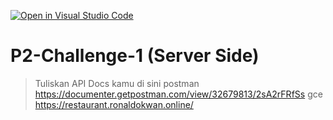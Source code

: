 [![Open in Visual Studio Code](https://classroom.github.com/assets/open-in-vscode-718a45dd9cf7e7f842a935f5ebbe5719a5e09af4491e668f4dbf3b35d5cca122.svg)](https://classroom.github.com/online_ide?assignment_repo_id=14031059&assignment_repo_type=AssignmentRepo)

# P2-Challenge-1 (Server Side)

> Tuliskan API Docs kamu di sini
> postman
> https://documenter.getpostman.com/view/32679813/2sA2rFRfSs
> gce
> https://restaurant.ronaldokwan.online/

